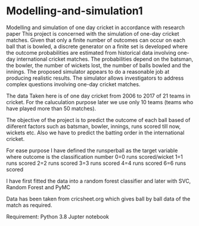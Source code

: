 # Modelling-and-simulation1
Modelling and simulation of one day cricket in accordance with research paper
This project is concerned with the simulation of one-day cricket matches. Given that only a finite number of outcomes can occur on each ball that is bowled, a discrete generator on a finite set is developed where the outcome probabilities are estimated from historical data involving one-day international cricket matches. The probabilities depend on the batsman, the bowler, the number of wickets lost, the number of balls bowled and the innings. The proposed simulator appears to do a reasonable job at producing realistic results. The simulator allows investigators to address complex questions involving one-day cricket matches.

The data Taken here is of one day cricket from 2006 to 2017 of 21 teams in cricket. For the caluculation purpose later we use only 10 teams (teams who have played more than 50 matches).

The objective of the project is to predict the outcome of each ball based of diiferent factors such as batsman, bowler, innings, runs scored till now, wickets etc. Also we have to predict the batting order in the international cricket.

For ease purpose I have defined the runsperball as the target variable where outcome is the classification number 0=0 runs scored/wicket 1=1 runs scored 2=2 runs scored 3=3 runs scored 4=4 runs scored 6=6 runs scored

I have first fitted the data into a random forest classifier and later with SVC, Random Forest and PyMC

Data has been taken from cricsheet.org which gives ball by ball data of the match as required.

Requirement:
Python 3.8 Jupter notebook
